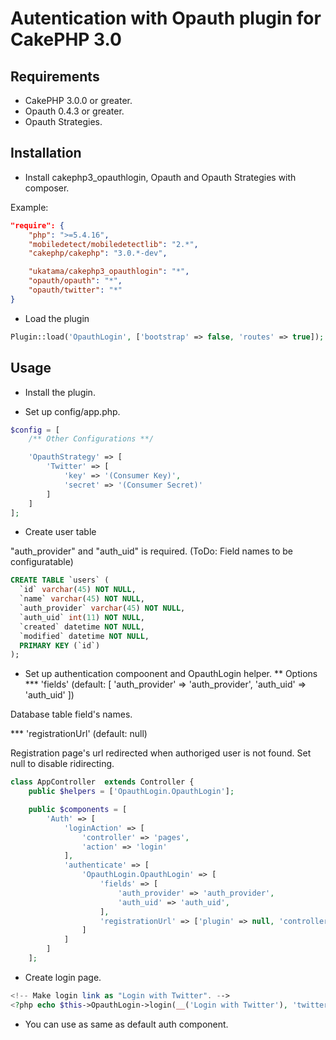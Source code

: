 # Autentication with Opauth plugin for CakePHP 3.0

## Requirements

* CakePHP 3.0.0 or greater.
* Opauth 0.4.3 or greater.
* Opauth Strategies.

## Installation

* Install cakephp3_opauthlogin, Opauth and Opauth Strategies with composer.

Example:
```json
"require": {
    "php": ">=5.4.16",
    "mobiledetect/mobiledetectlib": "2.*",
    "cakephp/cakephp": "3.0.*-dev",

    "ukatama/cakephp3_opauthlogin": "*",
    "opauth/opauth": "*",
    "opauth/twitter": "*"
}
```

* Load the plugin
```php
Plugin::load('OpauthLogin', ['bootstrap' => false, 'routes' => true]);
```

## Usage

* Install the plugin.

* Set up config/app.php.
```php
$config = [
    /** Other Configurations **/

    'OpauthStrategy' => [
        'Twitter' => [
            'key' => '(Consumer Key)',
            'secret' => '(Consumer Secret)'
        ]
    ]
];
```

* Create user table

"auth_provider" and "auth_uid" is required. (ToDo: Field names to be configuratable)
```sql
CREATE TABLE `users` (
  `id` varchar(45) NOT NULL,
  `name` varchar(45) NOT NULL,
  `auth_provider` varchar(45) NOT NULL,
  `auth_uid` int(11) NOT NULL,
  `created` datetime NOT NULL,
  `modified` datetime NOT NULL,
  PRIMARY KEY (`id`)
);
```

* Set up authentication compoonent and OpauthLogin helper.
** Options
*** 'fields' (default: [ 'auth_provider' => 'auth_provider', 'auth_uid' => 'auth_uid' ])

Database table field's names.

*** 'registrationUrl' (default: null)

Registration page's url redirected when authoriged user is not found.
Set null to disable ridirecting.

```php
class AppController  extends Controller {
    public $helpers = ['OpauthLogin.OpauthLogin'];

    public $components = [
        'Auth' => [
            'loginAction' => [
                'controller' => 'pages',
                'action' => 'login'
            ],
            'authenticate' => [
                'OpauthLogin.OpauthLogin' => [
                    'fields' => [
                        'auth_provider' => 'auth_provider',
                        'auth_uid' => 'auth_uid',
                    ],
                    'registrationUrl' => ['plugin' => null, 'controller' => 'users', 'action' => 'add']
                ]
            ]
        ]
    ];
```

* Create login page.
```php
<!-- Make login link as "Login with Twitter". -->
<?php echo $this->OpauthLogin->login(__('Login with Twitter'), 'twitter', ['class' => 'btn btn-default']); ?>
```

* You can use as same as default auth component.
